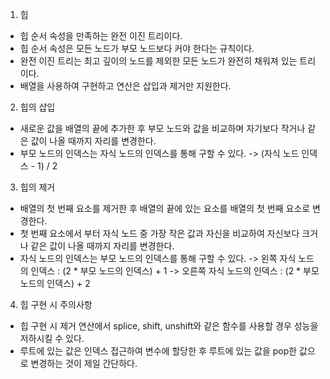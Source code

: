 1. 힙
- 힙 순서 속성을 만족하는 완전 이진 트리이다.
- 힙 순서 속성은 모든 노드가 부모 노드보다 커야 한다는 규칙이다.
- 완전 이진 트리는 최고 깊이의 노드를 제외한 모든 노드가 완전히 채워져 있는 트리이다.
- 배열을 사용하여 구현하고 연산은 삽입과 제거만 지원한다.

2. 힙의 삽입
- 새로운 값을 배열의 끝에 추가한 후 부모 노드와 값을 비교하며 자기보다 작거나 같은 값이 나올 때까지 자리를 변경한다.
- 부모 노드의 인덱스는 자식 노드의 인덱스를 통해 구할 수 있다.
    -> (자식 노드 인덱스 - 1) / 2

3. 힙의 제거
- 배열의 첫 번째 요소를 제거한 후 배열의 끝에 있는 요소를 배열의 첫 번째 요소로 변경한다.
- 첫 번째 요소에서 부터 자식 노드 중 가장 작은 값과 자신을 비교하여 자신보다 크거나 같은 값이 나올 때까지 자리를 변경한다.
- 자식 노드의 인덱스는 부모 노드의 인덱스를 통해 구할 수 있다.
    -> 왼쪽 자식 노드의 인덱스 : (2 * 부모 노드의 인덱스) + 1
    -> 오른쪽 자식 노드의 인덱스 : (2 * 부모 노드의 인덱스) + 2

4. 힙 구현 시 주의사항
- 힙 구현 시 제거 연산에서 splice, shift, unshift와 같은 함수를 사용할 경우 성능을 저하시킬 수 있다.
- 루트에 있는 값은 인덱스 접근하여 변수에 할당한 후 루트에 있는 값을 pop한 값으로 변경하는 것이 제일 간단하다.